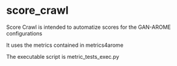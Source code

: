 # score_crawl

Score Crawl is intended to automatize scores for the GAN-AROME configurations

It uses the metrics contained in metrics4arome

The executable script is metric_tests_exec.py
